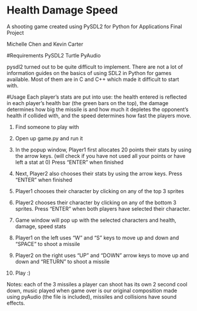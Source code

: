 # Health Damage Speed

A shooting game created using PySDL2 for Python for Applications Final Project

Michelle Chen and Kevin Carter

#Requirements
PySDL2
Turtle
PyAudio

pysdl2 turned out to be quite difficult to implement. There are not a lot of information guides on the basics of using SDL2 in Python for games available. Most of them are in C and C++ which made it difficult to start with. 

#Usage
Each player’s stats are put into use: the health entered is reflected in each player’s health bar (the green bars on the top), the damage determines how big the missile is and how much it depletes the opponent’s health if collided with, and the speed determines how fast the players move.  

1. Find someone to play with

2. Open up game.py and run it

3. In the popup window, Player1 first allocates 20 points their stats by using the arrow keys. (will check if you have not used all your points or have left a stat at 0) Press “ENTER” when finished

4. Next, Player2 also chooses their stats by using the arrow keys. Press “ENTER” when finished

5. Player1 chooses their character by clicking on any of the top 3 sprites

6. Player2 chooses their character by clicking on any of the bottom 3 sprites. Press “ENTER” when both players have selected their character.

7. Game window will pop up with the selected characters and health, damage, speed stats

8. Player1 on the left uses “W” and “S” keys to move up and down and “SPACE” to shoot a missile

9. Player2 on the right uses “UP” and “DOWN” arrow keys to move up and down and “RETURN” to shoot a missile 

10. Play :)

Notes: each of the 3 missiles a player can shoot has its own 2 second cool down, music played when game over is our original composition made using pyAudio (the file is included), missiles and collisions have sound effects.  